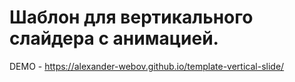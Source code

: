 # Шаблон для вертикального слайдера с анимацией.
DEMO - https://alexander-webov.github.io/template-vertical-slide/

